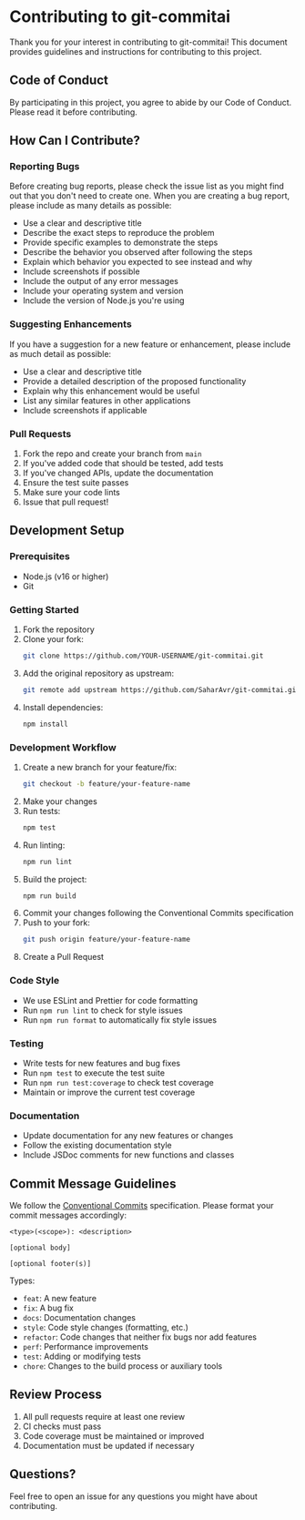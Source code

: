 # Contributing to git-commitai

Thank you for your interest in contributing to git-commitai! This document provides guidelines and instructions for contributing to this project.

## Code of Conduct

By participating in this project, you agree to abide by our Code of Conduct. Please read it before contributing.

## How Can I Contribute?

### Reporting Bugs

Before creating bug reports, please check the issue list as you might find out that you don't need to create one. When you are creating a bug report, please include as many details as possible:

- Use a clear and descriptive title
- Describe the exact steps to reproduce the problem
- Provide specific examples to demonstrate the steps
- Describe the behavior you observed after following the steps
- Explain which behavior you expected to see instead and why
- Include screenshots if possible
- Include the output of any error messages
- Include your operating system and version
- Include the version of Node.js you're using

### Suggesting Enhancements

If you have a suggestion for a new feature or enhancement, please include as much detail as possible:

- Use a clear and descriptive title
- Provide a detailed description of the proposed functionality
- Explain why this enhancement would be useful
- List any similar features in other applications
- Include screenshots if applicable

### Pull Requests

1. Fork the repo and create your branch from `main`
2. If you've added code that should be tested, add tests
3. If you've changed APIs, update the documentation
4. Ensure the test suite passes
5. Make sure your code lints
6. Issue that pull request!

## Development Setup

### Prerequisites

- Node.js (v16 or higher)
- Git

### Getting Started

1. Fork the repository
2. Clone your fork:
   ```bash
   git clone https://github.com/YOUR-USERNAME/git-commitai.git
   ```
3. Add the original repository as upstream:
   ```bash
   git remote add upstream https://github.com/SaharAvr/git-commitai.git
   ```
4. Install dependencies:
   ```bash
   npm install
   ```

### Development Workflow

1. Create a new branch for your feature/fix:
   ```bash
   git checkout -b feature/your-feature-name
   ```
2. Make your changes
3. Run tests:
   ```bash
   npm test
   ```
4. Run linting:
   ```bash
   npm run lint
   ```
5. Build the project:
   ```bash
   npm run build
   ```
6. Commit your changes following the Conventional Commits specification
7. Push to your fork:
   ```bash
   git push origin feature/your-feature-name
   ```
8. Create a Pull Request

### Code Style

- We use ESLint and Prettier for code formatting
- Run `npm run lint` to check for style issues
- Run `npm run format` to automatically fix style issues

### Testing

- Write tests for new features and bug fixes
- Run `npm test` to execute the test suite
- Run `npm run test:coverage` to check test coverage
- Maintain or improve the current test coverage

### Documentation

- Update documentation for any new features or changes
- Follow the existing documentation style
- Include JSDoc comments for new functions and classes

## Commit Message Guidelines

We follow the [Conventional Commits](https://www.conventionalcommits.org/) specification. Please format your commit messages accordingly:

```
<type>(<scope>): <description>

[optional body]

[optional footer(s)]
```

Types:
- `feat`: A new feature
- `fix`: A bug fix
- `docs`: Documentation changes
- `style`: Code style changes (formatting, etc.)
- `refactor`: Code changes that neither fix bugs nor add features
- `perf`: Performance improvements
- `test`: Adding or modifying tests
- `chore`: Changes to the build process or auxiliary tools

## Review Process

1. All pull requests require at least one review
2. CI checks must pass
3. Code coverage must be maintained or improved
4. Documentation must be updated if necessary

## Questions?

Feel free to open an issue for any questions you might have about contributing. 